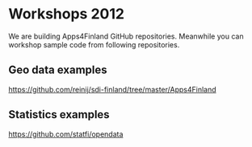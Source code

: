 Workshops 2012
==============

We are building Apps4Finland GitHub repositories. Meanwhile you can workshop sample code from following repositories.

Geo data examples
-----------------
https://github.com/reinij/sdi-finland/tree/master/Apps4Finland

Statistics examples
-------------------
https://github.com/statfi/opendata
